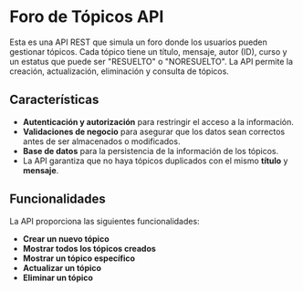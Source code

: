 # Foro de Tópicos API

Esta es una API REST que simula un foro donde los usuarios pueden gestionar tópicos. Cada tópico tiene un título, mensaje, autor (ID), curso y un estatus que puede ser "RESUELTO" o "NORESUELTO". La API permite la creación, actualización, eliminación y consulta de tópicos.

## Características

- **Autenticación y autorización** para restringir el acceso a la información.
- **Validaciones de negocio** para asegurar que los datos sean correctos antes de ser almacenados o modificados.
- **Base de datos** para la persistencia de la información de los tópicos.
- La API garantiza que no haya tópicos duplicados con el mismo **título** y **mensaje**.

## Funcionalidades

La API proporciona las siguientes funcionalidades:

- **Crear un nuevo tópico**
- **Mostrar todos los tópicos creados**
- **Mostrar un tópico específico**
- **Actualizar un tópico**
- **Eliminar un tópico**
